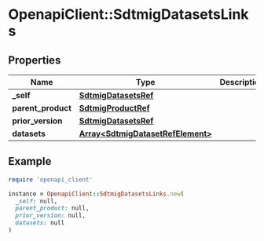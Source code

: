 # OpenapiClient::SdtmigDatasetsLinks

## Properties

| Name | Type | Description | Notes |
| ---- | ---- | ----------- | ----- |
| **_self** | [**SdtmigDatasetsRef**](SdtmigDatasetsRef.md) |  | [optional] |
| **parent_product** | [**SdtmigProductRef**](SdtmigProductRef.md) |  | [optional] |
| **prior_version** | [**SdtmigDatasetsRef**](SdtmigDatasetsRef.md) |  | [optional] |
| **datasets** | [**Array&lt;SdtmigDatasetRefElement&gt;**](SdtmigDatasetRefElement.md) |  | [optional] |

## Example

```ruby
require 'openapi_client'

instance = OpenapiClient::SdtmigDatasetsLinks.new(
  _self: null,
  parent_product: null,
  prior_version: null,
  datasets: null
)
```

